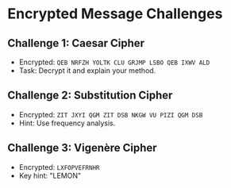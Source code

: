 # Encrypted Message Challenges

## Challenge 1: Caesar Cipher
- Encrypted: `QEB NRFZH YOLTK CLU GRJMP LSBO QEB IXWV ALD`
- Task: Decrypt it and explain your method.

## Challenge 2: Substitution Cipher
- Encrypted: `ZIT JXYI QGM ZIT DSB NKGW VU PIZI QGM DSB`
- Hint: Use frequency analysis.

## Challenge 3: Vigenère Cipher
- Encrypted: `LXFOPVEFRNHR`
- Key hint: "LEMON"
